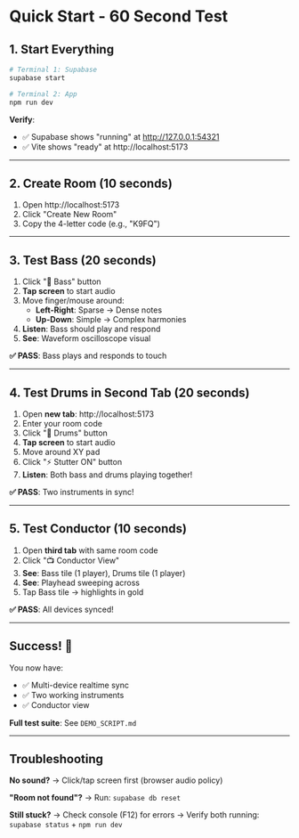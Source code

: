 # Quick Start - 60 Second Test

## 1. Start Everything
```bash
# Terminal 1: Supabase
supabase start

# Terminal 2: App
npm run dev
```

**Verify**:
- ✅ Supabase shows "running" at http://127.0.0.1:54321
- ✅ Vite shows "ready" at http://localhost:5173

---

## 2. Create Room (10 seconds)
1. Open http://localhost:5173
2. Click "Create New Room"
3. Copy the 4-letter code (e.g., "K9FQ")

---

## 3. Test Bass (20 seconds)
1. Click "🎸 Bass" button
2. **Tap screen** to start audio
3. Move finger/mouse around:
   - **Left-Right**: Sparse → Dense notes
   - **Up-Down**: Simple → Complex harmonies
4. **Listen**: Bass should play and respond
5. **See**: Waveform oscilloscope visual

**✅ PASS**: Bass plays and responds to touch

---

## 4. Test Drums in Second Tab (20 seconds)
1. Open **new tab**: http://localhost:5173
2. Enter your room code
3. Click "🥁 Drums" button
4. **Tap screen** to start audio
5. Move around XY pad
6. Click "⚡ Stutter ON" button
7. **Listen**: Both bass and drums playing together!

**✅ PASS**: Two instruments in sync!

---

## 5. Test Conductor (10 seconds)
1. Open **third tab** with same room code
2. Click "📺 Conductor View"
3. **See**: Bass tile (1 player), Drums tile (1 player)
4. **See**: Playhead sweeping across
5. Tap Bass tile → highlights in gold

**✅ PASS**: All devices synced!

---

## Success! 🎉

You now have:
- ✅ Multi-device realtime sync
- ✅ Two working instruments
- ✅ Conductor view

**Full test suite**: See `DEMO_SCRIPT.md`

---

## Troubleshooting

**No sound?**
→ Click/tap screen first (browser audio policy)

**"Room not found"?**
→ Run: `supabase db reset`

**Still stuck?**
→ Check console (F12) for errors
→ Verify both running: `supabase status` + `npm run dev`
